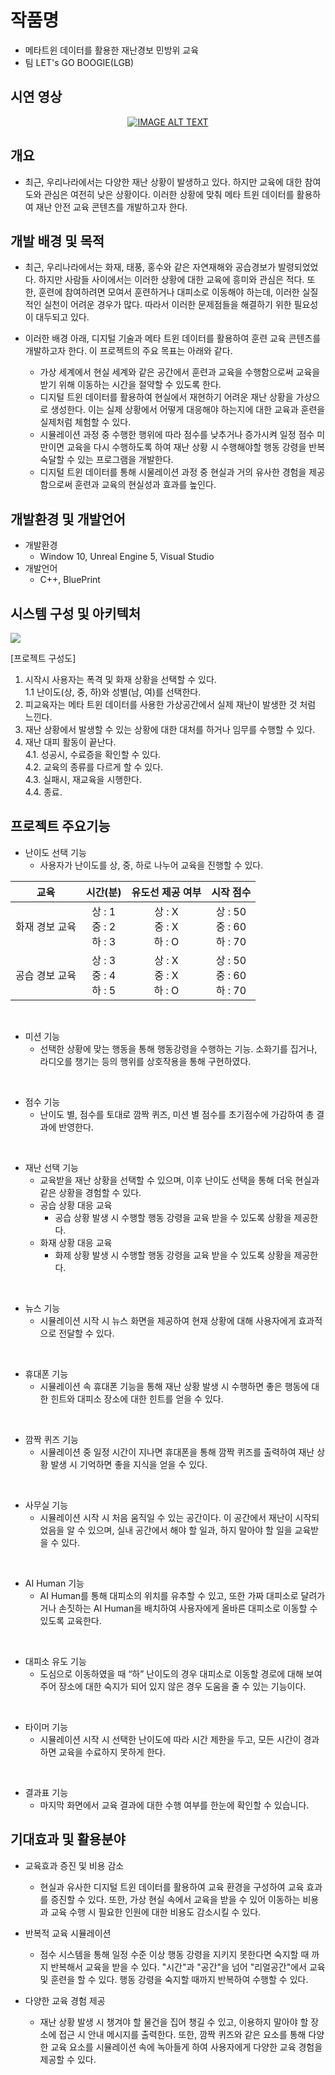 # 작품명
* 메타트윈 데이터를 활용한 재난경보 민방위 교육
* 팀 LET's GO BOOGIE(LGB)

## 시연 영상

<div align="center">
  <a href="https://www.youtube.com/watch?v=wRqbwZSn-LA"><img src="https://img.youtube.com/vi/wRqbwZSn-LA/0.jpg" alt="IMAGE ALT TEXT"></a>
</div>

## 개요
* 최근, 우리나라에서는 다양한 재난 상황이 발생하고 있다. 하지만 교육에 대한 참여도와 관심은 여전히 낮은 상황이다. 이러한 상황에 맞춰 메타 트윈 데이터를 활용하여 재난 안전 교육 콘텐츠를 개발하고자 한다.

## 개발 배경 및 목적
* 최근, 우리나라에서는 화재, 태풍, 홍수와 같은 자연재해와 공습경보가 발령되었었다. 하지만 사람들 사이에서는 이러한 상황에 대한 교육에 흥미와 관심은 적다. 또한, 훈련에 참여하려면 모여서 훈련하거나 대피소로 이동해야 하는데, 이러한 실질적인 실천이 어려운 경우가 많다. 따라서 이러한 문제점들을 해결하기 위한 필요성이 대두되고 있다.

* 이러한 배경 아래, 디지털 기술과 메타 트윈 데이터를 활용하여 훈련 교육 콘텐츠를 개발하고자 한다. 이 프로젝트의 주요 목표는 아래와 같다.
  * 가상 세계에서 현실 세계와 같은 공간에서 훈련과 교육을 수행함으로써 교육을 받기 위해 이동하는 시간을 절약할 수 있도록 한다.
  * 디지털 트윈 데이터를 활용하여 현실에서 재현하기 어려운 재난 상황을 가상으로 생성한다. 이는 실제 상황에서 어떻게 대응해야 하는지에 대한 교육과 훈련을 실제처럼 체험할 수 있다.
  * 시뮬레이션 과정 중 수행한 행위에 따라 점수를 낮추거나 증가시켜 일정 점수 미만이면 교육을 다시 수행하도록 하여 재난 상황 시 수행해야할 행동 강령을 반복 숙달할 수 있는 프로그램을 개발한다.
  * 디지털 트윈 데이터를 통해 시물레이션 과정 중 현실과 거의 유사한 경험을 제공함으로써 훈련과 교육의 현실성과 효과를 높인다.

## 개발환경 및 개발언어
* 개발환경
  * Window 10, Unreal Engine 5, Visual Studio
* 개발언어 
  * C++, BluePrint

## 시스템 구성 및 아키텍처
<img src="https://github.com/wannaseoji/Metaverse_Developer_Contest/assets/105718365/39f9dbee-42f2-428f-b119-abfce69cdd51"/>

[프로젝트 구성도]
1. 시작시 사용자는 폭격 및 화재 상황을 선택할 수 있다. </br>
  1.1 난이도(상, 중, 하)와 성별(남, 여)를 선택한다.
2. 피교육자는 메타 트윈 데이터를 사용한 가상공간에서 실제 재난이 발생한 것 처럼 느낀다.
3. 재난 상황에서 발생할 수 있는 상황에 대한 대처를 하거나 임무를 수행할 수 있다.
4. 재난 대피 활동이 끝난다.</br>
   4.1. 성공시, 수료증을 확인할 수 있다.</br>
   4.2. 교육의 종류를 다르게 할 수 있다.</br>
   4.3. 실패시, 재교육을 시행한다.</br>
   4.4. 종료.

## 프로젝트 주요기능 
* 난이도 선택 기능
  * 사용자가 난이도를 상, 중, 하로 나누어 교육을 진행할 수 있다.

<div align = "center">
  
|교육|시간(분)|유도선 제공 여부|시작 점수|
|:---:|:---:|:---:|:---:|
|화재 경보 교육 |상 : 1</br>중 : 2</br>하 : 3|상 : X</br>중 : X</br>하 : O|상 : 50</br>중 : 60</br>하 : 70|
|공습 경보 교육 |상 : 3</br>중 : 4</br>하 : 5|상 : X</br>중 : X</br>하 : O|상 : 50</br>중 : 60</br>하 : 70|

</div>
</br>

* 미션 기능
  * 선택한 상황에 맞는 행동을 통해 행동강령을 수행하는 기능. 소화기를 집거나, 라디오를 챙기는 등의 행위를 상호작용을 통해 구현하였다.
</br>

* 점수 기능
  * 난이도 별, 점수를 토대로 깜짝 퀴즈, 미션 별 점수를 초기점수에 가감하여 총 결과에 반영한다.
</br>

* 재난 선택 기능
  * 교육받을 재난 상황을 선택할 수 있으며, 이후 난이도 선택을 통해 더욱 현실과 같은 상황을 경험할 수 있다.
  * 공습 상황 대응 교육
    * 공습 상황 발생 시 수행할 행동 강령을 교육 받을 수 있도록 상황을 제공한다.
  * 화재 상황 대응 교육
    * 화제 상황 발생 시 수행할 행동 강령을 교육 받을 수 있도록 상황을 제공한다.
</br>

* 뉴스 기능
  * 시뮬레이션 시작 시 뉴스 화면을 제공하여 현재 상황에 대해 사용자에게 효과적으로 전달할 수 있다.
</br>

* 휴대폰 기능
  * 시뮬레이션 속 휴대폰 기능을 통해 재난 상황 발생 시 수행하면 좋은 행동에 대한 힌트와 대피소 장소에 대한 힌트를 얻을 수 있다.
</br>

* 깜짝 퀴즈 기능
  * 시뮬레이션 중 일정 시간이 지나면 휴대폰을 통해 깜짝 퀴즈를 출력하여 재난 상황 발생 시 기억하면 좋을 지식을 얻을 수 있다.
</br>

* 사무실 기능
  * 시뮬레이션 시작 시 처음 움직일 수 있는 공간이다. 이 공간에서 재난이 시작되었음을 알 수 있으며, 실내 공간에서 해야 할 일과, 하지 말아야 할 일을 교육받을 수 있다.
</br>

* AI Human 기능
  * AI Human를 통해 대피소의 위치를 유추할 수 있고, 또한 가짜 대피소로 달려가거나 손짓하는 AI Human을 배치하여 사용자에게 올바른 대피소로 이동할 수 있도록 교육한다.
</br>

* 대피소 유도 기능
  * 도심으로 이동하였을 때 “하” 난이도의 경우 대피소로 이동할 경로에 대해 보여주어 장소에 대한 숙지가 되어 있지 않은 경우 도움을 줄 수 있는 기능이다.
</br>

* 타이머 기능
  * 시뮬레이션 시작 시 선택한 난이도에 따라 시간 제한을 두고, 모든 시간이 경과 하면 교육을 수료하지 못하게 한다.
</br>

* 결과표 기능
  * 마지막 화면에서 교육 결과에 대한 수행 여부를 한눈에 확인할 수 있습니다.

## 기대효과 및 활용분야
* 교육효과 증진 및 비용 감소
  * 현실과 유사한 디지털 트윈 데이터를 활용하여 교육 환경을 구성하여 교육 효과를 증진할 수 있다. 또한, 가상 현실 속에서 교육을 받을 수 있어 이동하는 비용과 교육 수행 시 필요한 인원에 대한 비용도 감소시킬 수 있다.

* 반복적 교육 시뮬레이션
  * 점수 시스템을 통해 일정 수준 이상 행동 강령을 지키지 못한다면 숙지할 때 까지 반복해서 교육을 받을 수 있다. "시간"과 "공간"을 넘어 "리얼공간"에서 교육 및 훈련을 할 수 있다. 행동 강령을 숙지할 때까지 반복하여 수행할 수 있다.

* 다양한 교육 경험 제공
  * 재난 상황 발생 시 챙겨야 할 물건을 집어 챙길 수 있고, 이용하지 말아야 할 장소에 접근 시 안내 메시지를 출력한다. 또한, 깜짝 퀴즈와 같은 요소를 통해 다양한 교육 요소를 시뮬레이션 속에 녹아들게 하여 사용자에게 다양한 교육 경험을 제공할 수 있다.
